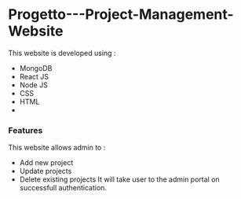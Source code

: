 # Progetto---Project-Management-Website
This website is developed using :
* MongoDB
* React JS
* Node JS
* CSS
* HTML
* 
### Features ###
This website allows admin to :
* Add new project
* Update projects
* Delete existing projects
It will take user to the admin portal on successfull authentication. 
